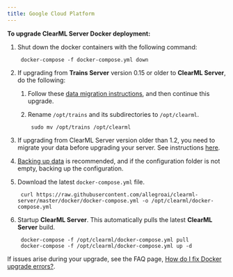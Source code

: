 ```yaml
---
title: Google Cloud Platform
---
```


**To upgrade ClearML Server Docker deployment:**

1. Shut down the docker containers with the following command:

        docker-compose -f docker-compose.yml down
   
1. If upgrading from **Trains Server** version 0.15 or older to **ClearML Server**, do the following:

    1. Follow these [data migration instructions](clearml_server_es7_migration.md), 
       and then continue this upgrade.
       
    1. Rename `/opt/trains` and its subdirectories to `/opt/clearml`.
   
            sudo mv /opt/trains /opt/clearml

1. If upgrading from ClearML Server version older than 1.2, you need to migrate your data before upgrading your server. See instructions [here](clearml_server_mongo44_migration.md). 
1. [Backing up data](clearml_server_gcp.md#backing-up-and-restoring-data-and-configuration) is recommended, and if the configuration folder is 
   not empty, backing up the configuration.

1. Download the latest `docker-compose.yml` file.

        curl https://raw.githubusercontent.com/allegroai/clearml-server/master/docker/docker-compose.yml -o /opt/clearml/docker-compose.yml

1. Startup **ClearML Server**. This automatically pulls the latest **ClearML Server** build.
        
        docker-compose -f /opt/clearml/docker-compose.yml pull
        docker-compose -f /opt/clearml/docker-compose.yml up -d
        
If issues arise during your upgrade, see the FAQ page, [How do I fix Docker upgrade errors?](../faq.md#common-docker-upgrade-errors).
